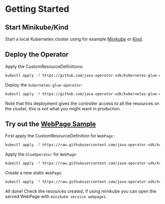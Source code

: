 # Getting Started

## Start Minikube/Kind

Start a local Kubernetes cluster using for example [Minikube](https://minikube.sigs.k8s.io/docs/start/) or [Kind](https://kind.sigs.k8s.io/docs/user/quick-start/#installation).

## Deploy the Operator

Apply the CustomResourceDefinitions:

```bash
kubectl apply -f https://github.com/java-operator-sdk/kubernetes-glue-operator/releases/latest/download/glues.io.javaoperatorsdk.operator.glue-v1.yml -f https://github.com/java-operator-sdk/kubernetes-glue-operator/releases/latest/download/glueoperators.io.javaoperatorsdk.operator.glue-v1.yml
```

Deploy the `kubernetes-glue-operator`:

```bash
kubectl apply -f https://github.com/java-operator-sdk/kubernetes-glue-operator/releases/latest/download/kubernetes.yml
```

Note that this deployment gives the controller access to all the resources on the cluster, this is not what you might want in production.

## Try out the [WebPage Sample](https://github.com/java-operator-sdk/kubernetes-glue-operator/tree/main/src/test/resources/sample/webpage)

First apply the CustomResourceDefinition for `WebPage` :

```bash
kubectl apply -f https://raw.githubusercontent.com/java-operator-sdk/kubernetes-glue-operator/main/src/test/resources/sample/webpage/webpage.crd.yaml
```

Apply the `GlueOperator` for `WebPage`:

```bash
kubectl apply -f https://raw.githubusercontent.com/java-operator-sdk/kubernetes-glue-operator/main/src/test/resources/sample/webpage/webpage.operator.yaml
```

Create a new static `WebPage`:

```bash
kubectl apply -f https://raw.githubusercontent.com/java-operator-sdk/kubernetes-glue-operator/main/src/test/resources/sample/webpage/webpage.sample.yaml
```

All done! Check the resources created, if using minikube you can open the served WebPage with `minikube service webpage1`.

